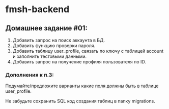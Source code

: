 # fmsh-backend

## Домашнее задание #01:

1. Добавить запрос на поиск аккаунта в БД.
2. Добавить функцию проверки пароля.
3. Добавить таблицу user_profile, связать по ключу с таблицей account и заполнить тестовыми данными.
4. Добавить запрос на получение профиля пользователя по ID.

### Дополнения к п.3:

Подумайте/предложите варианты какие поля должны быть в таблице user_profile.

Не забудьте сохранить SQL код создания таблиц в папку migrations.



